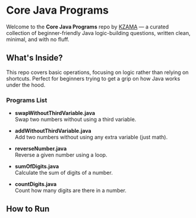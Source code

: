 # Core Java Programs

Welcome to the **Core Java Programs** repo by [KZAMA](https://github.com/ANUBHAVxKZAMA) — a curated collection of beginner-friendly Java logic-building questions, written clean, minimal, and with no fluff.

## What's Inside?

This repo covers basic operations, focusing on logic rather than relying on shortcuts. Perfect for beginners trying to get a grip on how Java works under the hood.

### Programs List

- **swapWithoutThirdVariable.java**  
  Swap two numbers without using a third variable.

- **addWithoutThirdVariable.java**  
  Add two numbers without using any extra variable (just math).

- **reverseNumber.java**  
  Reverse a given number using a loop.

- **sumOfDigits.java**  
  Calculate the sum of digits of a number.

- **countDigits.java**  
  Count how many digits are there in a number.

## How to Run
